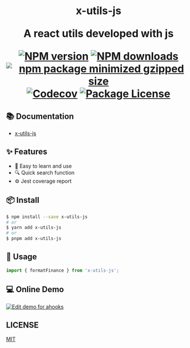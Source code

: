 <h1 align="center">x-utils-js<p/>

<div align="center">

A react utils developed with js

[![NPM version](https://img.shields.io/npm/v/x-utils-js.svg?style=flat)](https://npmjs.org/package/x-utils-js)
[![NPM downloads](https://img.shields.io/npm/dm/x-utils-js.svg?style=flat)](https://npmjs.org/package/x-utils-js)
[![npm package minimized gzipped size](https://img.shields.io/bundlejs/size/x-utils-js.svg?style=flat)](https://npmjs.org/package/x-utils-js)
[![Codecov](https://img.shields.io/codecov/c/github/healthyhcc/x-utils-js.svg?style=flat-square)](https://app.codecov.io/gh/healthyhcc/x-utils-js)
[![Package License](https://img.shields.io/npm/l/x-utils-js.svg?style=flat)](https://npmjs.org/package/x-utils-js)

</div>

## 📚 Documentation

- [x-utils-js](https://healthyhcc.github.io/x-utils-js/)

## ✨ Features

- 🚀 Easy to learn and use
- 🔍 Quick search function
- ⚙️ Jest coverage report

## 📦 Install

```bash
$ npm install --save x-utils-js
# or
$ yarn add x-utils-js
# or
$ pnpm add x-utils-js
```

## 🔨 Usage

```ts
import { formatFinance } from 'x-utils-js';
```

## 💻 Online Demo

[![Edit demo for ahooks](https://codesandbox.io/static/img/play-codesandbox.svg)](https://codesandbox.io/p/sandbox/eloquent-agnesi-6wq7hy?file=/App.tsx)

## LICENSE

[MIT](./LICENSE)
